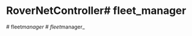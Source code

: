 # RoverNetController#   f l e e t _ m a n a g e r  
 #   f l e e t _ m a n a g e r  
 #   f l e e t _ m a n a g e r _  
 